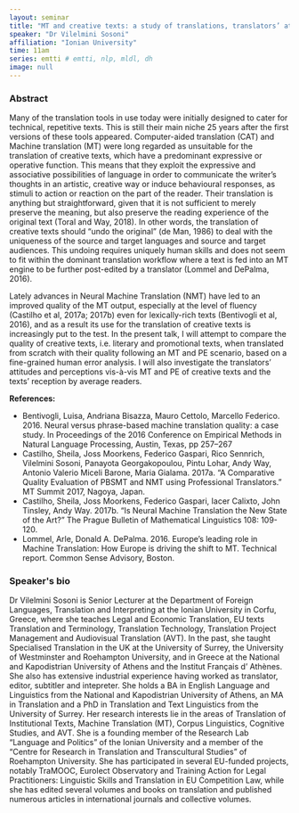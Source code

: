 ```yaml
---
layout: seminar
title: "MT and creative texts: a study of translations, translators’ attitude and readers’ views"
speaker: "Dr Vilelmini Sosoni"
affiliation: "Ionian University"
time: 11am
series: emtti # emtti, nlp, mldl, dh 
image: null 
---
```


### Abstract

Many of the translation tools in use today were initially designed to cater for technical, repetitive texts. This is still their main niche 25 years after the first versions of these tools appeared. Computer-aided translation (CAT) and Machine translation (MT) were long regarded as unsuitable for the translation of creative texts, which have a predominant expressive or operative function. This means that they exploit the expressive and associative possibilities of language in order to communicate the writer’s thoughts in an artistic, creative way or induce behavioural responses, as stimuli to action or reaction on the part of the reader. Their translation is anything but straightforward, given that it is not sufficient to merely preserve the meaning, but also preserve the reading experience of the original text (Toral and Way, 2018). In other words, the translation of creative texts should “undo the original” (de Man, 1986) to deal with the uniqueness of the source and target languages and source and target audiences. This undoing requires uniquely human skills and does not seem to fit within the dominant translation workflow where a text is fed into an MT engine to be further post-edited by a translator (Lommel and DePalma, 2016).
 
Lately advances in Neural Machine Translation (NMT) have led to an improved quality of the MT output, especially at the level of fluency (Castilho et al, 2017a; 2017b) even for lexically-rich texts (Bentivogli et al, 2016), and as a result its use for the translation of creative texts is increasingly put to the test. In the present talk, I will attempt to compare the quality of creative texts, i.e. literary and promotional texts, when translated from scratch with their quality following an MT and PE scenario, based on a fine-grained human error analysis. I will also investigate the translators’ attitudes and perceptions vis-à-vis MT and PE of creative texts and the texts’ reception by average readers.
 
**References:**
- Bentivogli, Luisa, Andriana Bisazza, Mauro Cettolo, Marcello Federico. 2016. Neural versus phrase-based machine translation quality: a case study. In Proceedings of the 2016 Conference on Empirical Methods in Natural Language Processing, Austin, Texas, pp 257–267
- Castilho, Sheila, Joss Moorkens, Federico Gaspari, Rico Sennrich, Vilelmini Sosoni, Panayota Georgakopoulou, Pintu Lohar, Andy Way, Antonio Valerio Miceli Barone, Maria Gialama. 2017a. “A Comparative Quality Evaluation of PBSMT and NMT using Professional Translators.” MT Summit 2017, Nagoya, Japan.
- Castilho, Sheila, Joss Moorkens, Federico Gaspari, Iacer Calixto, John Tinsley, Andy Way. 2017b. “Is Neural Machine Translation the New State of the Art?” The Prague Bulletin of Mathematical Linguistics 108: 109-120.
- Lommel, Arle, Donald A. DePalma. 2016. Europe’s leading role in Machine Translation: How Europe is driving the shift to MT. Technical report. Common Sense Advisory, Boston.

### Speaker's bio

Dr Vilelmini Sosoni is Senior Lecturer at the Department of Foreign Languages, Translation and Interpreting at the Ionian University in Corfu, Greece, where she teaches Legal and Economic Translation, EU texts Translation and Terminology, Translation Technology, Translation Project Management and Audiovisual Translation (AVT). In the past, she taught Specialised Translation in the UK at the University of Surrey, the University of Westminster and Roehampton University, and in Greece at the National and Kapodistrian University of Athens and the Institut Français d’ Athènes.  She also has extensive industrial experience having worked as translator, editor, subtitler and intepreter. She holds a BA in English Language and Linguistics from the National and Kapodistrian University of Athens, an MA in Translation and a PhD in Translation and Text Linguistics from the University of Surrey. Her research interests lie in the areas of Translation of Institutional Texts, Machine Translation (MT), Corpus Linguistics, Cognitive Studies, and AVT. She is a founding member of the Research Lab “Language and Politics” of the Ionian University and a member of the “Centre for Research in Translation and Transcultural Studies” of Roehampton University. She has participated in several EU-funded projects, notably TraMOOC, Eurolect Observatory and Training Action for Legal Practitioners: Linguistic Skills and Translation in EU Competition Law, while she has edited several volumes and books on translation and published numerous articles in international journals and collective volumes.
